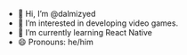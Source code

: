 - 👋 Hi, I’m @dalmizyed
- 👀 I’m interested in developing video games.
- 🌱 I’m currently learning React Native
- 😄 Pronouns: he/him

<!---
dalmizyed/dalmizyed is a ✨ special ✨ repository because its `README.md` (this file) appears on your GitHub profile.
You can click the Preview link to take a look at your changes.
--->
